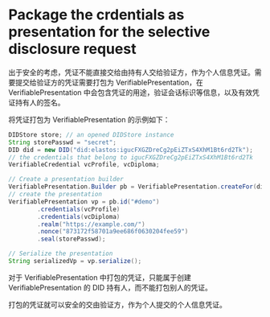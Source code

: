# Package the crdentials as presentation for the selective disclosure request

出于安全的考虑，凭证不能直接交给由持有人交给验证方，作为个人信息凭证。需要提交给验证方的凭证需要打包为 VerifiablePresentation，在 VerifiablePresentation 中会包含凭证的用途，验证会话标识等信息，以及有效凭证持有人的签名。

将凭证打包为 VerifiablePresentation 的示例如下：

 ```java
 DIDStore store; // an opened DIDStore instance
 String storePasswd = "secret";
 DID did = new DID("did:elastos:igucFXGZDreCg2pEiZTxS4XhM1Bt6rd2Tk");
 // the credentials that belong to igucFXGZDreCg2pEiZTxS4XhM1Bt6rd2Tk
 VerifiableCredential vcProfile, vcDiploma;
 
 // Create a presentation builder
 VerifiablePresentation.Builder pb = VerifiablePresentation.createFor(did);
 // create the presentation
 VerifiablePresentation vp = pb.id("#demo")
         .credentials(vcProfile)
         .credentials(vcDiploma)
         .realm("https://example.com/")
         .nonce("873172f58701a9ee686f0630204fee59")
         .seal(storePasswd);
 
 // Serialize the presentation
 String serializedVp = vp.serialize();
 ```

对于 VerifiablePresentation 中打包的凭证，只能属于创建 VerifiablePresentation 的 DID 持有人，而不能打包别人的凭证。

打包的凭证就可以安全的交由验证方，作为个人提交的个人信息凭证。
